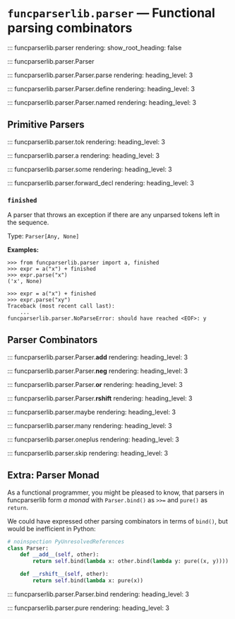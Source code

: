 # `funcparserlib.parser` — Functional parsing combinators

::: funcparserlib.parser
    rendering:
        show_root_heading: false

::: funcparserlib.parser.Parser

::: funcparserlib.parser.Parser.parse
    rendering:
        heading_level: 3

::: funcparserlib.parser.Parser.define
    rendering:
        heading_level: 3

::: funcparserlib.parser.Parser.named
    rendering:
        heading_level: 3


Primitive Parsers
-----------------

::: funcparserlib.parser.tok
    rendering:
        heading_level: 3

::: funcparserlib.parser.a
    rendering:
        heading_level: 3

::: funcparserlib.parser.some
    rendering:
        heading_level: 3

::: funcparserlib.parser.forward_decl
    rendering:
        heading_level: 3

### `finished`

A parser that throws an exception if there are any unparsed tokens left in the sequence.

Type: `Parser[Any, None]`

**Examples:**

```pycon
>>> from funcparserlib.parser import a, finished
>>> expr = a("x") + finished
>>> expr.parse("x")
('x', None)

```

```pycon
>>> expr = a("x") + finished
>>> expr.parse("xy")
Traceback (most recent call last):
    ...
funcparserlib.parser.NoParseError: should have reached <EOF>: y

```


Parser Combinators
------------------

::: funcparserlib.parser.Parser.__add__
    rendering:
        heading_level: 3

::: funcparserlib.parser.Parser.__neg__
    rendering:
        heading_level: 3

::: funcparserlib.parser.Parser.__or__
    rendering:
        heading_level: 3

::: funcparserlib.parser.Parser.__rshift__
    rendering:
        heading_level: 3

::: funcparserlib.parser.maybe
    rendering:
        heading_level: 3

::: funcparserlib.parser.many
    rendering:
        heading_level: 3

::: funcparserlib.parser.oneplus
    rendering:
        heading_level: 3

::: funcparserlib.parser.skip
    rendering:
        heading_level: 3


Extra: Parser Monad
-------------------

As a functional programmer, you might be pleased to know, that parsers in funcparserlib
form _a monad_ with `Parser.bind()` as `>>=` and `pure()` as `return`.

We could have expressed other parsing combinators in terms of `bind()`, but would be
inefficient in Python:

```python
# noinspection PyUnresolvedReferences
class Parser:
    def __add__(self, other):
        return self.bind(lambda x: other.bind(lambda y: pure((x, y))))

    def __rshift__(self, other):
        return self.bind(lambda x: pure(x))
```

::: funcparserlib.parser.Parser.bind
    rendering:
        heading_level: 3

::: funcparserlib.parser.pure
    rendering:
        heading_level: 3
